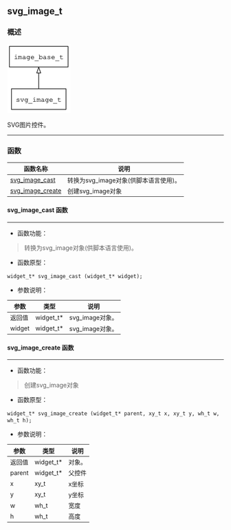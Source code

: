 ## svg\_image\_t
### 概述
![image](images/svg_image_t_0.png)

 SVG图片控件。

----------------------------------
### 函数
<p id="svg_image_t_methods">

| 函数名称 | 说明 | 
| -------- | ------------ | 
| <a href="#svg_image_t_svg_image_cast">svg\_image\_cast</a> | 转换为svg_image对象(供脚本语言使用)。 |
| <a href="#svg_image_t_svg_image_create">svg\_image\_create</a> | 创建svg_image对象 |
#### svg\_image\_cast 函数
-----------------------

* 函数功能：

> <p id="svg_image_t_svg_image_cast"> 转换为svg_image对象(供脚本语言使用)。



* 函数原型：

```
widget_t* svg_image_cast (widget_t* widget);
```

* 参数说明：

| 参数 | 类型 | 说明 |
| -------- | ----- | --------- |
| 返回值 | widget\_t* | svg\_image对象。 |
| widget | widget\_t* | svg\_image对象。 |
#### svg\_image\_create 函数
-----------------------

* 函数功能：

> <p id="svg_image_t_svg_image_create"> 创建svg_image对象



* 函数原型：

```
widget_t* svg_image_create (widget_t* parent, xy_t x, xy_t y, wh_t w, wh_t h);
```

* 参数说明：

| 参数 | 类型 | 说明 |
| -------- | ----- | --------- |
| 返回值 | widget\_t* | 对象。 |
| parent | widget\_t* | 父控件 |
| x | xy\_t | x坐标 |
| y | xy\_t | y坐标 |
| w | wh\_t | 宽度 |
| h | wh\_t | 高度 |
